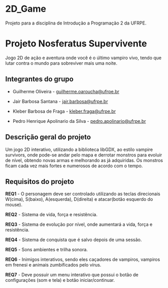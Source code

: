 # 2D_Game
Projeto para a disciplina de Introdução a Programação 2 da UFRPE.

# Projeto Nosferatus Supervivente
Jogo 2D de ação e aventura onde você é o último vampiro vivo, tendo que lutar contra o mundo para sobreviver mais uma noite.

## Integrantes do grupo
* Guilherme Oliveira - guilherme.oaroucha@ufrpe.br

* Jair Barbosa Santana - 
jair.barbosa@ufrpe.br

* Kleber Barbosa de Fraga - kleber.fraga@ufrpe.br

* Pedro Henrique Apolinario da Silva - pedro.apolinario@ufrpe.br

## Descrição  geral do projeto
  Um jogo 2D interativo, utilizando a biblioteca libGDX, ao estilo vampire survivors, onde pode-se andar pelo mapa e derrotar monstros para evoluir de nível, obtendo novas armas e melhorando as já adquiridas. Os monstros ficam cada vez mais fortes e numerosos de acordo com o tempo.



## Requisitos do projeto
**REQ1** - O personagem deve ser controlado utilizando as teclas direcionais W(cima), S(baixo), A(esquerda), D(direita) e atacar(botão esquerdo do mouse). 

**REQ2** - Sistema de vida, força e resistência.

**REQ3** - Sistema de evolução por nível, onde aumentará a vida, força e resistência.

**REQ4** - Sistema de conquista que é salvo depois de uma sessão.

**REQ5** - Sons ambientes e trilha sonora.

**REQ6** - Inimigos interativos, sendo eles caçadores de vampiros, vampiros em frenesi e animais zumbificados pelo vírus.

**REQ7** - Deve possuir um menu interativo que possui o botão de configurações (som e tela) e botão iniciar/continuar. 
